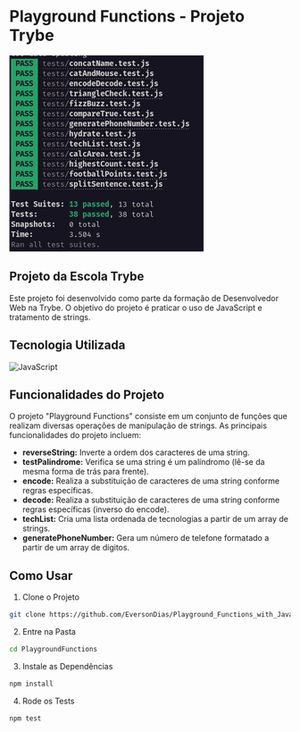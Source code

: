 # Playground Functions - Projeto Trybe

![Playground Functions](readme/cardProject/main.png)

## Projeto da Escola Trybe

Este projeto foi desenvolvido como parte da formação de Desenvolvedor Web na Trybe. O objetivo do projeto é praticar o uso de JavaScript e tratamento de strings.

## Tecnologia Utilizada

![JavaScript](https://img.shields.io/badge/javascript-%23323330.svg?style=for-the-badge&logo=javascript&logoColor=%23F7DF1E)

## Funcionalidades do Projeto

O projeto "Playground Functions" consiste em um conjunto de funções que realizam diversas operações de manipulação de strings. As principais funcionalidades do projeto incluem:

- **reverseString:** Inverte a ordem dos caracteres de uma string.
- **testPalindrome:** Verifica se uma string é um palíndromo (lê-se da mesma forma de trás para frente).
- **encode:** Realiza a substituição de caracteres de uma string conforme regras específicas.
- **decode:** Realiza a substituição de caracteres de uma string conforme regras específicas (inverso do encode).
- **techList:** Cria uma lista ordenada de tecnologias a partir de um array de strings.
- **generatePhoneNumber:** Gera um número de telefone formatado a partir de um array de dígitos.

## Como Usar

1. Clone o Projeto

```bash
git clone https://github.com/EversonDias/Playground_Functions_with_JavaScript.git PlaygroundFunctions
```

2. Entre na Pasta

```bash
cd PlaygroundFunctions
```

3. Instale as Dependências

```bash
npm install
```

4. Rode os Tests

```bash
npm test
```
